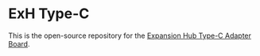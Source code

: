 # ExH Type-C


This is the open-source repository for the [Expansion Hub Type-C Adapter Board](https://www.tindie.com/products/doubledip/expansion-hub-type-c-adapter/).
